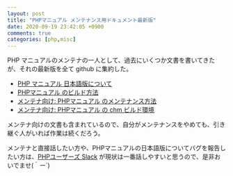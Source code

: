 ```yaml
---
layout: post
title: "PHPマニュアル メンテナンス用ドキュメント最新版"
date: 2020-09-19 23:42:05 +0900
comments: true
categories: [php,misc]
---
```


PHP マニュアルのメンテナの一人として、過去にいくつか文書を書いてきたが、それの最新版を全て github に集約した。

- [PHP マニュアル 日本語版について](https://github.com/php/doc-ja/blob/master/README_About_ThisManual.md)
- [PHPマニュアル のビルド方法](https://github.com/php/doc-ja/blob/master/README_Building_HOWTO.md)
- [メンテナ向け: PHPマニュアル のメンテナンス方法](https://github.com/php/doc-ja/blob/master/README_Maintain_HOWTO.md)
- [メンテナ向け: PHPマニュアル の chm ビルド環境](https://gist.github.com/a84365a1c55934b8ececbb839a2f9ca1)

メンテナ向けの文書も含まれているので、自分がメンテナンスをやめても、引き継ぐ人がいれば作業は続くだろう。

メンテナと直接話したい方や、PHPマニュアルの日本語版についてバグを報告したい方は、[PHPユーザーズ Slack](https://phpusers-ja.slack.com/) が現状は一番話しやすいと思うので、是非おいでませ(｀ー´)
